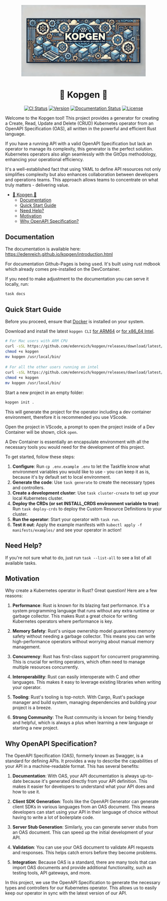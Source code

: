 <p align="center">
  <img src="logo/kopgen.webp" alt="Kopgen Logo" width="400"/>
</p>
<h1 align="center">🦀 Kopgen 🦀</h1>

<p align="center">
<a href="https://github.com/edenreich/kopgen/actions"><img src="https://github.com/edenreich/kopgen/actions/workflows/ci.yml/badge.svg" alt="CI Status"/></a>
<a href="https://github.com/edenreich/kopgen/releases"><img src="https://img.shields.io/github/v/release/edenreich/kopgen?color=blue&style=flat-square" alt="Version"/></a>
<a href="https://github.com/edenreich/kopgen/actions"><img src="https://github.com/edenreich/kopgen/actions/workflows/docs.yml/badge.svg" alt="Documentation Status"/></a>
<a href="https://github.com/edenreich/kopgen/blob/main/LICENSE"><img src="https://img.shields.io/github/license/edenreich/kopgen?color=blue&style=flat-square" alt="License"/></a>
</p>

Welcome to the Kopgen tool! This project provides a generator for creating a Create, Read, Update and Delete (CRUD) Kubernetes operator from an OpenAPI Specification (OAS), all written in the powerful and efficient Rust language.

If you have a running API with a valid OpenAPI Specification but lack an operator to manage its complexity, this generator is the perfect solution. Kubernetes operators also align seamlessly with the GitOps methodology, enhancing your operational efficiency.

It's a well-established fact that using YAML to define API resources not only simplifies complexity but also enhances collaboration between developers and operations teams. This approach allows teams to concentrate on what truly matters - delivering value.

- [🦀 Kopgen 🦀](#-kopgen-)
  - [Documentation](#documentation)
  - [Quick Start Guide](#quick-start-guide)
  - [Need Help?](#need-help)
  - [Motivation](#motivation)
  - [Why OpenAPI Specification?](#why-openapi-specification)

## Documentation

The documentation is available here: https://edenreich.github.io/kopgen/introduction.html

For documentation Github-Pages is being used.
It's built using rust mdbook which already comes pre-installed on the DevContainer.

If you need to make adjustment to the documentation you can serve it locally, run:

```bash
task docs
```

## Quick Start Guide

Before you proceed, ensure that [Docker](https://docs.docker.com/engine/install/) is installed on your system.

Download and install the latest `kopgen CLI` [for ARM64](https://github.com/edenreich/kopgen/releases/download/latest/kopgen_aarch64-unknown-linux-musl) or [for x86_64 Intel](https://github.com/edenreich/kopgen/releases/download/v1.6.0/kopgen_x86_64-unknown-linux-musl).

```bash
# For Mac users with ARM CPU
curl -sSL https://github.com/edenreich/kopgen/releases/download/latest/kopgen_aarch64-unknown-linux-musl -o kopgen
chmod +x kopgen
mv kopgen /usr/local/bin/

# For all the other users running on intel
curl -sSL https://github.com/edenreich/kopgen/releases/download/latest/kopgen_x86_64-unknown-linux-musl -o kopgen
chmod +x kopgen
mv kopgen /usr/local/bin/
```

Start a new project in an empty folder:

```bash
kopgen init .
```

This will generate the project for the operator including a dev container environment, therefore it is recommended you use VScode.

Open the project in VScode, a prompt to open the project inside of a Dev Container will be shown, click `open`.

A Dev Container is essentially an encapsulate environment with all the necessary tools you would need for the development of this project.

To get started, follow these steps:

1. **Configure**: Run `cp .env.example .env` to let the Taskfile know what environment variables you would like to use - you can keep it as is, because it's by default set to local environment.
2. **Generate the code**: Use `task generate` to create the necessary types and controllers.
3. **Create a development cluster**: Use `task cluster-create` to set up your local Kubernetes cluster.
4. **Deploy the CRDs (or set INSTALL_CRDS environment variable to true)**: Run `task deploy-crds` to deploy the Custom Resource Definitions to your cluster.
5. **Run the operator**: Start your operator with `task run`.
6. **Test it out**: Apply the example manifests with `kubectl apply -f manifests/examples/` and see your operator in action!

## Need Help?

If you're not sure what to do, just run `task --list-all` to see a list of all available tasks.

## Motivation

Why create a Kubernetes operator in Rust? Great question! Here are a few reasons:

1. **Performance**: Rust is known for its blazing fast performance. It's a system programming language that runs without any extra runtime or garbage collector. This makes Rust a great choice for writing Kubernetes operators where performance is key.

2. **Memory Safety**: Rust's unique ownership model guarantees memory safety without needing a garbage collector. This means you can write high-performance operators without worrying about manual memory management.

3. **Concurrency**: Rust has first-class support for concurrent programming. This is crucial for writing operators, which often need to manage multiple resources concurrently.

4. **Interoperability**: Rust can easily interoperate with C and other languages. This makes it easy to leverage existing libraries when writing your operator.

5. **Tooling**: Rust's tooling is top-notch. With Cargo, Rust's package manager and build system, managing dependencies and building your project is a breeze.

6. **Strong Community**: The Rust community is known for being friendly and helpful, which is always a plus when learning a new language or starting a new project.

## Why OpenAPI Specification?

The OpenAPI Specification (OAS), formerly known as Swagger, is a standard for defining APIs. It provides a way to describe the capabilities of your API in a machine-readable format. This has several benefits:

1. **Documentation**: With OAS, your API documentation is always up-to-date because it's generated directly from your API definition. This makes it easier for developers to understand what your API does and how to use it.

2. **Client SDK Generation**: Tools like the OpenAPI Generator can generate client SDKs in various languages from an OAS document. This means developers can start using your API in their language of choice without having to write a lot of boilerplate code.

3. **Server Stub Generation**: Similarly, you can generate server stubs from an OAS document. This can speed up the initial development of your API.

4. **Validation**: You can use your OAS document to validate API requests and responses. This helps catch errors before they become problems.

5. **Integration**: Because OAS is a standard, there are many tools that can import OAS documents and provide additional functionality, such as testing tools, API gateways, and more.

In this project, we use the OpenAPI Specification to generate the necessary types and controllers for our Kubernetes operator. This allows us to easily keep our operator in sync with the latest version of our API.
